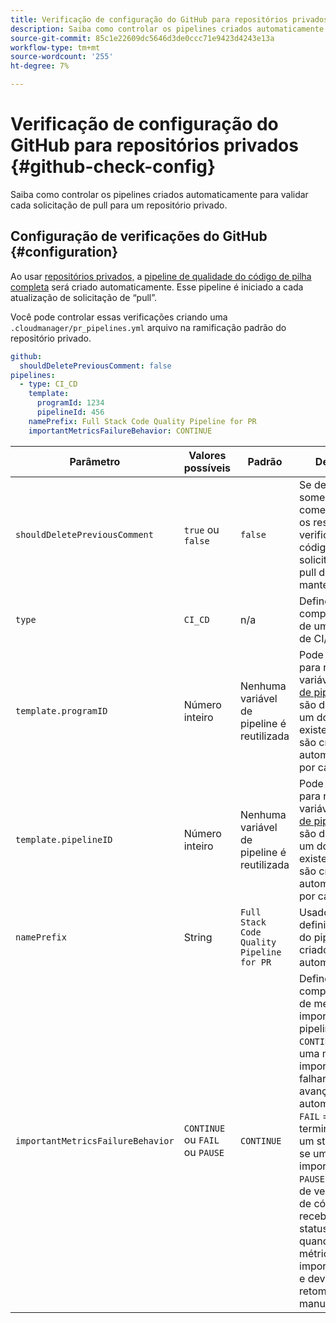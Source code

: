 ```yaml
---
title: Verificação de configuração do GitHub para repositórios privados
description: Saiba como controlar os pipelines criados automaticamente para validar cada solicitação de pull para um repositório privado.
source-git-commit: 85c1e22609dc5646d3de0ccc71e9423d4243e13a
workflow-type: tm+mt
source-wordcount: '255'
ht-degree: 7%

---
```



# Verificação de configuração do GitHub para repositórios privados {#github-check-config}

Saiba como controlar os pipelines criados automaticamente para validar cada solicitação de pull para um repositório privado.

## Configuração de verificações do GitHub {#configuration}

Ao usar [repositórios privados,](private-repositories.md#using) a [pipeline de qualidade do código de pilha completa](/help/overview/ci-cd-pipelines.md) será criado automaticamente. Esse pipeline é iniciado a cada atualização de solicitação de “pull”.

Você pode controlar essas verificações criando uma `.cloudmanager/pr_pipelines.yml` arquivo na ramificação padrão do repositório privado.

```yaml
github:
  shouldDeletePreviousComment: false
pipelines:
  - type: CI_CD
    template:
      programId: 1234
      pipelineId: 456
    namePrefix: Full Stack Code Quality Pipeline for PR 
    importantMetricsFailureBehavior: CONTINUE
```

| Parâmetro | Valores possíveis | Padrão | Descrição |
|---|---|---|---|
| `shouldDeletePreviousComment` | `true` ou `false` | `false` | Se deve manter somente o último comentário com os resultados da verificação de código nesta solicitação de pull do GitHub ou manter todos |
| `type` | `CI_CD` | n/a | Define o comportamento de um pipeline de CI/CD |
| `template.programID` | Número inteiro | Nenhuma variável de pipeline é reutilizada | Pode ser usado para reutilizar a variável [variáveis de pipeline](/help/getting-started/build-environment.md#pipeline-variables) que são definidos em um dos pipelines existentes que são criados automaticamente por cada PR. |
| `template.pipelineID` | Número inteiro | Nenhuma variável de pipeline é reutilizada | Pode ser usado para reutilizar a variável [variáveis de pipeline](/help/getting-started/build-environment.md#pipeline-variables) que são definidos em um dos pipelines existentes que são criados automaticamente por cada PR. |
| `namePrefix` | String | `Full Stack Code Quality Pipeline for PR` | Usado para definir o nome do pipeline que é criado automaticamente |
| `importantMetricsFailureBehavior` | `CONTINUE` ou `FAIL` ou `PAUSE` | `CONTINUE` | Define o comportamento de métrica importante do pipeline<br>`CONTINUE` = Se uma métrica importante falhar, o pipeline avançará automaticamente<br>`FAIL` = O pipeline terminará com um status FALHA se uma métrica importante falhar<br>`PAUSE` = A etapa de verificação de código receberá um status WAITING quando uma métrica importante falhar e deverá ser retomada manualmente |
